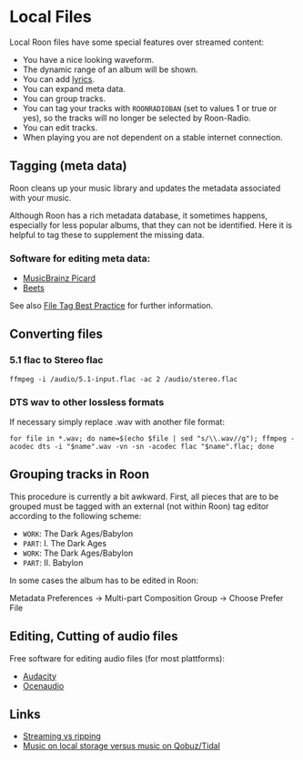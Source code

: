 # Local Files

Local Roon files have some special features over streamed content:

* You have a nice looking waveform.
* The dynamic range of an album will be shown.
* You can add [lyrics](roon-lyrics.md).
* You can expand meta data.
* You can group tracks.
* You can tag your tracks with `ROONRADIOBAN` (set to values 1 or true or yes), so the tracks will no longer be selected by Roon-Radio.
* You can edit tracks.
* When playing you are not dependent on a stable internet connection.

## Tagging (meta data)
Roon cleans up your music library and updates the metadata associated with your music.

Although Roon has a rich metadata database, it sometimes happens, especially for less popular albums, that they can not be identified. Here it is helpful to tag these to supplement the missing data.

### Software for editing meta data:

* [MusicBrainz Picard](https://picard.musicbrainz.org/)
* [Beets](https://beets.io/)

See also <a href="https://kb.roonlabs.com/File_Tag_Best_Practice">File Tag Best Practice</a> for further information.

## Converting files

### 5.1 flac to Stereo flac

`ffmpeg -i /audio/5.1-input.flac -ac 2 /audio/stereo.flac`

### DTS wav to other lossless formats

If necessary simply replace .wav with another file format:

`for file in *.wav; do name=$(echo $file | sed "s/\\.wav//g"); ffmpeg -acodec dts -i "$name".wav -vn -sn -acodec flac "$name".flac; done`

## Grouping tracks in Roon

This procedure is currently a bit awkward. First, all pieces that are to be grouped must be tagged with an external (not within Roon) tag editor according to the following scheme:

* `WORK`: The Dark Ages/Babylon
* `PART`: I. The Dark Ages
* `WORK`: The Dark Ages/Babylon
* `PART`: II. Babylon

In some cases the album has to be edited in Roon:

Metadata Preferences → Multi-part Composition Group → Choose Prefer File

## Editing, Cutting of audio files

Free software for editing audio files (for most plattforms):

* <a href="https://www.audacity.de/">Audacity</a>
* <a href="https://www.ocenaudio.com/">Ocenaudio</a>
  
## Links

* [Streaming vs ripping](https://community.roonlabs.com/t/streaming-vs-ripping/128331)
* [Music on local storage versus music on Qobuz/Tidal](https://community.roonlabs.com/t/music-on-local-storage-versus-music-on-qobuz-tidal/78834)
